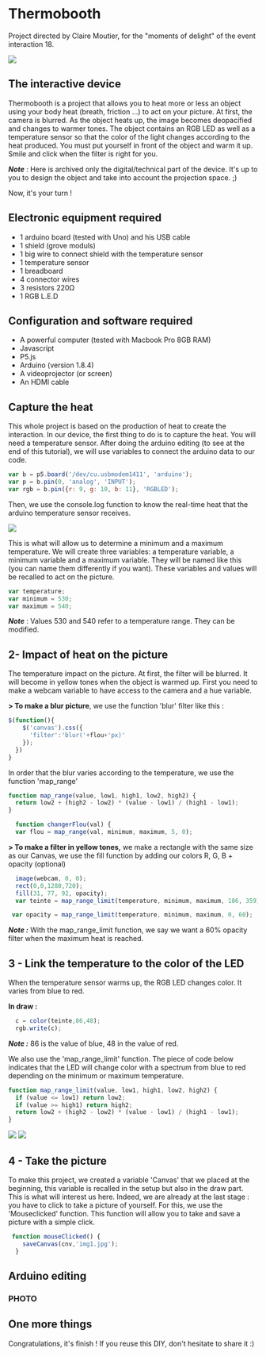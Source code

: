 # Thermobooth

Project directed by Claire Moutier, for the "moments of delight" of the event
interaction 18.

![](/assets/8.jpg)



## The interactive device
Thermobooth is a project that allows you to heat more or less an object using your body heat (breath, friction ...) to act on your picture. At first, the camera is blurred. As the object heats up, the image becomes deopacified and changes to warmer tones. The object contains an RGB LED as well as a temperature sensor so that the color of the light changes according to the heat produced. You must put yourself in front of the object and warm it up. 
Smile and click when the filter is right for you.
    
_**Note**_ : Here is archived only the digital/technical part of the device. It's up to you to design the object and take into account the projection space. ;)

Now, it's your turn !


## Electronic equipment required
* 1 arduino board (tested with Uno) and his USB cable
* 1 shield (grove moduls)
* 1 big wire to connect shield with the temperature sensor 
* 1 temperature sensor
* 1 breadboard
* 4 connector wires
* 3 resistors 220Ω
* 1 RGB L.E.D

## Configuration and software required
* A powerful computer (tested with Macbook Pro 8GB RAM)
* Javascript
* P5.js
* Arduino (version 1.8.4)
* A videoprojector (or screen)
* An HDMI cable


## Capture the heat 

This whole project is based on the production of heat to create the interaction. In our device, the first thing to do is to capture the heat. You will need a temperature sensor. After doing the arduino editing (to see at the end of this tutorial), we will use variables to connect the arduino data to our code.

```javascript
var b = p5.board('/dev/cu.usbmodem1411', 'arduino');
var p = b.pin(0, 'analog', 'INPUT');
var rgb = b.pin({r: 9, g: 10, b: 11}, 'RGBLED');
```

Then, we use the console.log function to know the real-time heat that the arduino temperature sensor receives.

![](/assets/consolelog.png)


This is what will allow us to determine a minimum and a maximum temperature. We will create three variables: a temperature variable, a minimum variable and a maximum variable. They will be named like this (you can name them differently if you want).
These variables and values will be recalled to act on the picture.

```javascript
var temperature;
var minimum = 530;
var maximum = 540; 
```
_**Note**_ : Values 530 and 540 refer to a temperature range. They can be modified.


## 2- Impact of heat on the picture

The temperature impact on the picture. At first, the filter will be blurred. It will become in yellow tones when the object is warmed up. First you need to make a webcam variable to have access to the camera and a hue variable.


**> To make a blur picture**, we use the function 'blur' filter like this :

```javascript
$(function(){
    $('canvas').css({
      'filter':'blur('+flou+'px)'
    });
  })
}
```

In order that the blur varies according to the temperature, we use the function 'map_range'

```javascript
function map_range(value, low1, high1, low2, high2) {
  return low2 + (high2 - low2) * (value - low1) / (high1 - low1);
}
```

```javascript
  function changerFlou(val) {
  var flou = map_range(val, minimum, maximum, 5, 0);
```

**> To make a filter in yellow tones,** we make a rectangle with the same size as our Canvas, we use the fill function by adding our colors R, G, B + opacity (optional)

```javascript
  image(webcam, 0, 0);
  rect(0,0,1280,720);
  fill(31, 77, 92, opacity);
  var teinte = map_range_limit(temperature, minimum, maximum, 186, 359); 
 ```
 
 ```javascript
  var opacity = map_range_limit(temperature, minimum, maximum, 0, 60);
```
_**Note :**_ With the map_range_limit function, we say we want a 60% opacity filter when the maximum heat is reached.

## 3 - Link the temperature to the color of the LED

When the temperature sensor warms up, the RGB LED changes color. It varies from blue to red.

**In draw :**

```javascript
  c = color(teinte,86,48);
  rgb.write(c);
 ```
_**Note :**_ 86 is the value of blue, 48 in the value of red.

We also use the 'map_range_limit' function. The piece of code below indicates that the LED will change color with a spectrum from blue to red depending on the minimum or maximum temperature.

```javascript
function map_range_limit(value, low1, high1, low2, high2) {
  if (value <= low1) return low2;
  if (value >= high1) return high2;
  return low2 + (high2 - low2) * (value - low1) / (high1 - low1);
}
 ```
 
 ![](/assets/1.jpg)
 ![](/assets/3.jpg)
 
 
## 4 - Take the picture

To make this project, we created a variable 'Canvas' that we placed at the beginning, this variable is recalled in the setup but also in the draw part. This is what will interest us here.
Indeed, we are already at the last stage : you have to click to take a picture of yourself. For this, we use the 'Mouseclicked' function. This function will allow you to take and save a picture with a simple click.

```javascript
 function mouseClicked() {
    saveCanvas(cnv,'img1.jpg');
  }
 ```
 
 ## Arduino editing
 
 ### PHOTO
 
 ## One more things
Congratulations, it's finish ! If you reuse this DIY, don't hesitate to share it :)



  



